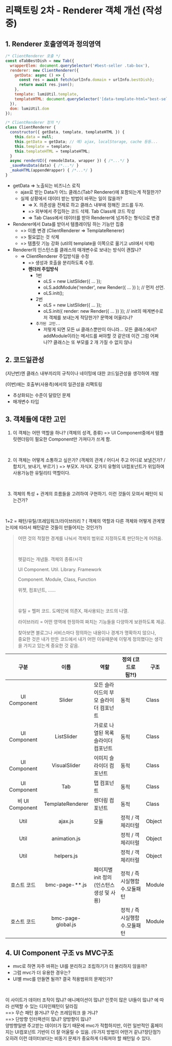# 리팩토링 2차 - Renderer 객체 개선 (작성중)



## 1. Renderer 호출영역과 정의영역

```javascript
/* ClientRenderer 호출 */
const oTabBestDish = new Tab({
  wrapperElem: document.querySelector('#best-seller .tab-box'),
  renderer: new ClientRenderer({
    getData: async () => {
      const res = await fetch(urlInfo.domain + urlInfo.bestDish);
      return await res.json();
    },
    template: lumiUtil.template,
    templateHTML: document.querySelector('[data-template-html="best-seller__tab-content-item"]').innerHTML
  }),
  dom: lumiUtil.dom
});

/* ClientRenderer 정의 */
class ClientRenderer {
  constructor({ getData, template, templateHTML }) {
    this.data = null;
    this.getData = getData; // 예) ajax, localStorage, cache 등등...
    this.template = template;
    this.templateHTML = templateHTML;
  }
  async renderUI({ remodelData, wrapper }) { /*...*/ }
  _saveResData(data) { /*...*/ }
  _makeHTML(appendWrapper) { /*...*/ }
}
```

* getData => 노출되는 비즈니스 로직
  * ajax로 받는 Data가 어느 클래스(Tab? Renderer)에 포함되는게 적절한가?
  * 실제 상황에서 데이터 받는 방법이 바뀌는 일이 많을까? 
    * => X. 의존성을 전제로 하고 클래스 내부에 정해진 코드를 두자.
    * => 외부에서 주입하는 코드 삭제. Tab Class에 코드 작성
    * => Tab Class에서 데이터를 받아 Renderer에 넘겨주는 형식으로 변경
* Renderer에서 Data를 받아서 템플레이팅 하는 기능만 집중
  * => 이름 변경 (ClientRenderer => TemplateRenerer)
  * => 필요없는 것 삭제
  * => 템플릿 기능 강화 (util의 template을 이쪽으로 옮기고 util에서 삭제)
* Renderer의 인스턴스를 클래스의 매개변수로 보내는 방식이 괜찮나?
  * => ClientRenderer 주입방식을 수정
    * => 생성과 호출을 분리하도록 수정.
    * **렌더러 주입방식**
      * 1번
        * oLS = new ListSlider({ ... });
        * oLS.addModule('render', new Render({ ... }) ); // 먼저 선언.
        * oLS.init();
      * 2번
        * oLS = new ListSlider({ ... });
        * oLS.init({ render: new Render({ ... }) }); // init의 매게변수로 저 객체를 보내는게 적당한가? 문맥에 어울리나?
      * `추가된 고민..`
        * 저렇게 되면 모든 ui 클래스뿐만이 아니라... 모든 클래스에서? addModule이라는 메서드를 써야할 것 같은데 이건 그럼 어쩌나?? 클래스는 또 부모를 2 개 가질 수 없지 않나



## 2. 코드일관성

(지난번)엔 클래스 내부끼리의 규칙이나 네이밍에 대한 코드일관성을 생각하여 개발

(이번)에는 호출부(사용측)에서의 일관성을 리팩토링

- 추상화되는 수준이 달랐던 문제
- 매개변수 타입



## 3. 객체들에 대한 고민

1) 이 객체는 어떤 역할을 하나? (객체의 성격, 종류)
=> UI Component중에서 템플릿렌더링이 필요한 Component만 가져다가 쓰게 함.

<br>

2) 이 객체는 어떻게 소통하고 싶은가? (객체의 관계 / 어디서 주고 어디로 보낼건가? / 합치기, 보내기, 부르기 )
=> 부모X. 자식X. 갖가지 유형의 UI컴포넌트가 위임하여 사용가능한 유틸리티 역할이다.

<br>

3) 객체의 특성 + 관계의 흐름들을 고려하여 구현하기. 이런 것들이 모여서 패턴이 되는건가?

<br>

1+2 = 패턴/유틸/프레임워크/라이브러리 ?
( 객체의 역할과 다른 객체와 어떻게 관계맺는지에 따라서 패턴같은 것들이 만들어지는 것인가?)



>  어떤 것의 적절한 경계를 나눠서 객체의 범위로 지정하도록 판단하는게 어려움.
>
> <br>
>
> 헷갈리는 개념들. 객체의 종류/시각<br>
>
> UI Component. Util. Library. Framework<br>
>
> Component. Module, Class, Function<br>
>
> 위젯, 컴포넌트, ……<br>
>
> <br>
>
> 유틸 = 헬퍼 코드. 도메인에 의존X, 재사용되는 코드의 나열.<br>
>
> 라이브러리 = 어떤 영역에 한정하여 짜치는 기능들을 다양하게 보완하도록 제공.<br>
>
> 찾아보면 블로그나 서비스마다 정의하는 내용이나 경계가 명확하지 않으나, <br>
> 중요한 것은 내가 만든 코드에서 내가 어떤 이유때문에 이렇게 정의했다는 생각을 가지고 있는게 중요한 것 같음.





|      구분       |        이름        | 역할                                       | 정의 (코드로 됨?!)           | 구조   |
| :-------------: | :----------------: | ------------------------------------------ | ---------------------------- | ------ |
|  UI Component   |       Slider       | 모든 슬라이드의 부모 슬라이더 컴포넌트     | 동적                         | Class  |
|  UI Component   |     ListSlider     | 가로로 나열된 목록 슬라이더 컴포넌트       | 동적                         | Class  |
|  UI Component   |    VisualSlider    | 이미지 슬라이더 컴포넌트                   | 동적                         | Class  |
|  UI Component   |        Tab         | 탭 컴포넌트                                | 동적                         | Class  |
| 비 UI Component |  TemplateRenderer  | 렌더링 컴포넌트                            | 동적                         | Class  |
|      Util       |      ajax.js       | 모듈                                       | 정적 / 객체리터럴            | Object |
|      Util       |    animation.js    |                                            | 정적 / 객체리터럴            | Object |
|      Util       |     helpers.js     |                                            | 정적 / 객체리터럴            | Object |
|   호스트 코드   |   bmc-page-**.js   | 페이지별 init 정의 (인스턴스 생성 및 사용) | 정적 / 즉시실행함수.모듈패턴 | Module |
|   호스트 코드   | bmc-page-global.js |                                            | 정적 / 즉시실행함수.모듈패턴 | Module |



## 4. UI Component 구조 vs MVC구조

* mvc로 하면 자주 바뀌는 UI를 분리하고 조립하기가 더 불리하지 않을까?
* 그럼 mvc가 더 유용한 경우는?
* UI별 mvc를 만들면 될까? 결국 적용범위의 문제인가?

<br>

이 사이트가 데이터 조작이 많냐? 애니메이션이 많냐? 인풋이 많은 UI들이 많냐? 에 따라 선택할 수 있는 디자인패턴이 달라짐<br>==> 무슨 패턴 쓸거냐? 무슨 프레임워크 쓸 거냐?<br>
==> 단방향 인터랙션이 많냐? 양방향이 많냐?<br>
양방향일땐 주고받는 데이터가 많기 때문에 mvc가 적합하지만, 이런 일반적인 홈페이지는 UI컴포넌트 기반이 더 잘 어울릴 수 있음. (두가지 방법이 어떤거 같냐?장단점?)<br>
오히려 이런 데이터보다는 비동기 문제가 중요하게 다뤄져야 할 패턴일 수 있다.


